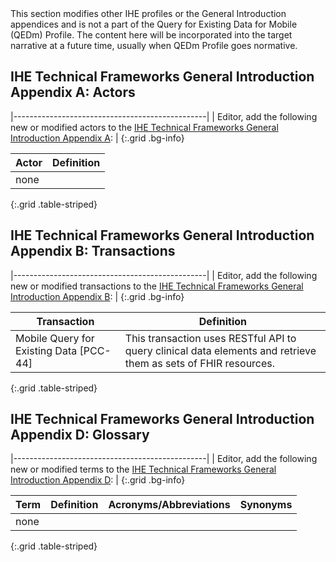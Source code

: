 <div markdown="1" class="stu-note">
This section modifies other IHE profiles or the General Introduction appendices and is not a part of the Query for Existing Data for Mobile (QEDm) Profile. The content here will be incorporated into the target narrative at a future time, usually when QEDm Profile goes normative.
</div>

## IHE Technical Frameworks General Introduction Appendix A: Actors

|------------------------------------------------|
| Editor, add the following new or modified actors to the [IHE Technical Frameworks General Introduction Appendix A](https://profiles.ihe.net/GeneralIntro/ch-A.html): |
{:.grid .bg-info}

| Actor                         | Definition                                                                                |
| ----------------------------- | ------------------------------------------------------------------------------------------|
| none |  |
{:.grid .table-striped}



## IHE Technical Frameworks General Introduction Appendix B: Transactions

|------------------------------------------------|
| Editor, add the following new or modified transactions to the [IHE Technical Frameworks General Introduction Appendix B](https://profiles.ihe.net/GeneralIntro/ch-B.html): |
{:.grid .bg-info}


| Transaction                    | Definition                                                                              |
| ------------------------------ | --------------------------------------------------------------------------------------- |
| Mobile Query for Existing Data [PCC-44] | This transaction uses RESTful API to query clinical data elements and retrieve them as sets of FHIR resources. |
{:.grid .table-striped}

## IHE Technical Frameworks General Introduction Appendix D: Glossary

|------------------------------------------------|
| Editor, add the following new or modified terms to the [IHE Technical Frameworks General Introduction Appendix D](https://profiles.ihe.net/GeneralIntro/ch-D.html): |
{:.grid .bg-info}

| Term                         | Definition                                                    | Acronyms/Abbreviations | Synonyms    |
| ---------------------------- | --------------------------------------------------------------| -----------------------| ------------|
| none |  |
{:.grid .table-striped}



